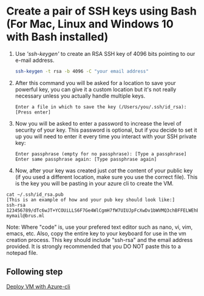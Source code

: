 # Create a pair of SSH keys using Bash (For Mac, Linux and Windows 10 with Bash installed)

1. Use *'ssh-keygen'* to create an RSA SSH key of 4096 bits pointing to our e-mail address.

    ```bash
    ssh-keygen -t rsa -b 4096 -C "your email address"
    ```

1. After this command you will be asked for a location to save your powerful key, you can give it a custom location but it's not really necessary unless you actually handle multiple keys.

    ```Shell
    Enter a file in which to save the key (/Users/you/.ssh/id_rsa): [Press enter]
    ```

1. Now you will be asked to enter a password to increase the level of security of your key. This password is optional, but if you decide to set it up you will need to enter it every time you interact with your SSH private key:

    ```Shell
    Enter passphrase (empty for no passphrase): [Type a passphrase]
    Enter same passphrase again: [Type passphrase again]
    ```

1. Now, after your key was created just *cat* the content of your public key (if you used a different location, make sure you use the correct file). This is the key you will be pasting in your azure cli to create the VM.

```Shell
cat ~/.ssh/id_rsa.pub
[This is an example of how and your pub key should look like:]
ssh-rsa 123456789/dTc6wJT+YCOUiLLS6F7Ge4WlCgmH7fW7UIUJpFcXwDv1bWVMQ3chBFFELWEhEjCqX7HAVoSjEF8oAwM0Ik5p6y66J420eeOGBLHkyV+nBiV0F5WVRKFS5Az1rZy8x/1usbMms/skMnS5Int9QcGIIA9g7Ws9xg28/2XA5IUPUZ0kIKbuSv7bAIqrHaH7WXzUeLeOjUIeW34d9WO52kNqiITjyW1D7kThXKtgS9Y5TEie5MuP8plzz+mBID59EFmdEhBK7QquuT6axXXXXXXXXXXXXXZ1rvoysOHxhDvzVWRuc623pV8PPjiBHiu1Y1T mymail@brus.ml
```
Note: Where "code" is, use your prefered text editor such as nano, vi, vim, emacs, etc. Also, copy the entire key to your keyboard for use in the vm creation process. This key should include "ssh-rsa" and the email address provided. It is strongly recommended that you DO NOT paste this to a notepad file.

## Following step

[Deploy VM with Azure-cli](02-deploy-vm.md)
